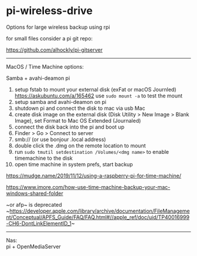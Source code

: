 # pi-wireless-drive
Options for large wireless backup using rpi


for small files consider a pi git repo:

https://github.com/alhockly/pi-gitserver

-----
MacOS / Time Machine options:

Samba + avahi-deamon 
pi
1. setup fstab to mount your external disk (exFat or macOS Journled) https://askubuntu.com/a/165462 use `sudo mount -a` to test the mount
2. setup samba and avahi-deamon on pi
3. shutdown pi and connect the disk to mac via usb
Mac
1. create disk image on the external disk (Disk Utility > New Image > Blank Image), set Format to Mac OS Extended (Journaled)
2. connect the disk back into the pi and boot up
3. Finder > Go > Connect to server
4. smb://<ip>  (or use bonjour .local address)
5. double click the .dmg on the remote location to mount
6. run `sudo tmutil setdestination /Volumes/<dmg name>` to enable timemachine to the disk
7. open time machine in system prefs, start backup

https://mudge.name/2019/11/12/using-a-raspberry-pi-for-time-machine/

https://www.imore.com/how-use-time-machine-backup-your-mac-windows-shared-folder

~or afp~ is deprecated
~https://developer.apple.com/library/archive/documentation/FileManagement/Conceptual/APFS_Guide/FAQ/FAQ.html#//apple_ref/doc/uid/TP40016999-CH6-DontLinkElementID_1~


------
Nas:  
pi + OpenMediaServer
